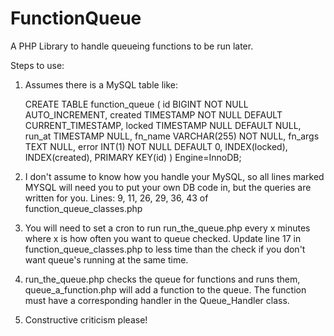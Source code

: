 FunctionQueue
=============

A PHP Library to handle queueing functions to be run later.

Steps to use:

1. Assumes there is a MySQL table like:

    CREATE TABLE function_queue (
      id                  BIGINT            NOT NULL        AUTO_INCREMENT,
      created             TIMESTAMP         NOT NULL        DEFAULT CURRENT_TIMESTAMP,
      locked              TIMESTAMP         NULL            DEFAULT NULL,
      run_at              TIMESTAMP         NULL,
      fn_name             VARCHAR(255)      NOT NULL,
      fn_args             TEXT              NULL,
      error               INT(1)            NOT NULL        DEFAULT 0,
      INDEX(locked),
      INDEX(created),
      PRIMARY KEY(id)
    ) Engine=InnoDB;
    
2. I don't assume to know how you handle your MySQL, so all lines marked MYSQL will need you to put your own DB code in, but the queries are written for you.
Lines: 9, 11, 26, 29, 36, 43 of function_queue_classes.php

3. You will need to set a cron to run run_the_queue.php every x minutes where x is how often you want to queue checked. Update line 17 in function_queue_classes.php to less time than the check if you don't want queue's running at the same time.

4. run_the_queue.php checks the queue for functions and runs them, queue_a_function.php will add a function to the queue. The function must have a corresponding handler in the Queue_Handler class.

5. Constructive criticism please!
